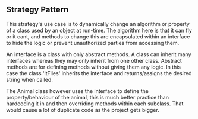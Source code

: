 ## Strategy Pattern

This strategy's use case is to dynamically change an algorithm or property of a class used by an object at run-time. The algorithm here is that it can fly or it cant, and methods to change this are encapsulated within an interface to hide the logic or prevent unauthorized parties from accessing them.

An interface is a class with only abstract methods. A class can inherit many interfaces whereas they may only inherit from one other class. Abstract methods are for defining methods without giving them any logic. In this case the class 'itFlies' inherits the interface and returns/assigns the desired string when called.

The Animal class however uses the interface to define the property/behaviour of the animal, this is much better practice than hardcoding it in and then overriding methods within each subclass. That would cause a lot of duplicate code as the project gets bigger.
